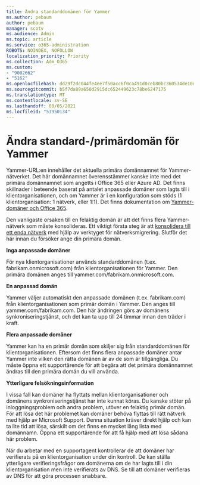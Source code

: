 ```yaml
---
title: Ändra standarddomänen för Yammer
ms.author: pebaum
author: pebaum
manager: scotv
ms.audience: Admin
ms.topic: article
ms.service: o365-administration
ROBOTS: NOINDEX, NOFOLLOW
localization_priority: Priority
ms.collection: Adm_O365
ms.custom:
- "9002662"
- "5162"
ms.openlocfilehash: dd29f2dc044fe4ee7f50acc6f0ca491d0ceb80bc360534de10d4010230614f80
ms.sourcegitcommit: b5f7da89a650d2915dc652449623c78be6247175
ms.translationtype: MT
ms.contentlocale: sv-SE
ms.lasthandoff: 08/05/2021
ms.locfileid: "53950134"
---
```

# <a name="changing-the-defaultprimary-yammer-domain"></a>Ändra standard-/primärdomän för Yammer

Yammer-URL:en innehåller det aktuella primära domännamnet för Yammer-nätverket. Det här domännamnet överensstämmer kanske inte med det primära domännamnet som angetts i Office 365 eller Azure AD. Det finns skillnader i beteende baserat på antalet anpassade domäner som lagts till i klientorganisationen, och om Yammer är i en konfiguration som stöds (1 klientorganisation: 1 nätverk, eller 1:1). Det finns dokumentation om [Yammer-domäner och Office 365](https://docs.microsoft.com/yammer/configure-your-yammer-network/manage-yammer-domains).

Den vanligaste orsaken till en felaktig domän är att det finns flera Yammer-nätverk som måste konsolideras. Ett viktigt första steg är att [konsolidera till ett enda nätverk](https://docs.microsoft.com/yammer/configure-your-yammer-network/consolidate-multiple-yammer-networks) med hjälp av verktyget för nätverksmigrering. Slutför det här innan du försöker ange din primära domän.

**Inga anpassade domäner**

För nya klientorganisationer används standarddomänen (t.ex. fabrikam.onmicrosoft.com) från klientorganisationen för Yammer. Den primära domänen anges till yammer.com/fabrikam.onmicrosoft.com.

**En anpassad domän**

Yammer väljer automatiskt den anpassade domänen (t.ex. fabrikam.com) från klientorganisationen som primär domän i Yammer. Den anges till yammer.com/fabrikam.com. Den här ändringen görs av domänens synkroniseringstjänst, och det kan ta upp till 24 timmar innan den träder i kraft.

**Flera anpassade domäner**

Yammer kan ha en primär domän som skiljer sig från standarddomänen för klientorganisationen. Eftersom det finns flera anpassade domäner antar Yammer inte vilken den rätta domänen är av de som är tillgängliga. Du måste öppna ett supportärende för att begära att det primära domännamnet ändras till den primära domän du vill använda.

**Ytterligare felsökningsinformation**

I vissa fall kan domäner ha flyttats mellan klientorganisationer och domänens synkroniseringstjänst har inte kunnat köras. Du kanske stöter på inloggningsproblem och andra problem, utöver en felaktig primär domän. För att lösa det här problemet kan domäner behöva flyttas till rätt nätverk med hjälp av Microsoft Support. Denna situation kräver direkt hjälp och kan ta lite tid att lösa, särskilt om det finns en mycket lång lista med domännamn. Öppna ett supportärende för att få hjälp med att lösa sådana här problem.

När du arbetar med en supportagent kontrollerar de att domäner har verifierats på en klientorganisation under din kontroll. De kan ställa ytterligare verifieringsfrågor om domänerna om de har lagts till i din klientorganisation men inte verifierats av DNS. Se till att domäner verifieras av DNS för att göra processen snabbare.

